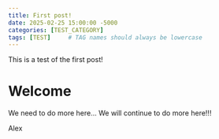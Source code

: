 ```yaml
---
title: First post!
date: 2025-02-25 15:00:00 -5000
categories: [TEST_CATEGORY]
tags: [TEST]     # TAG names should always be lowercase
---
```




This is a test of the first post!


# Welcome
We need to do more here... We will continue to do more here!!!

Alex
